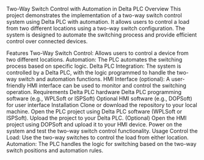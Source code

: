 Two-Way Switch Control with Automation in Delta PLC
Overview
This project demonstrates the implementation of a two-way switch control system using Delta PLC with automation. It allows users to control a load from two different locations using a two-way switch configuration. The system is designed to automate the switching process and provide efficient control over connected devices.

Features
Two-Way Switch Control: Allows users to control a device from two different locations.
Automation: The PLC automates the switching process based on specific logic.
Delta PLC Integration: The system is controlled by a Delta PLC, with the logic programmed to handle the two-way switch and automation functions.
HMI Interface (optional): A user-friendly HMI interface can be used to monitor and control the switching operation.
Requirements
Delta PLC hardware
Delta PLC programming software (e.g., WPLSoft or ISPSoft)
Optional HMI software (e.g., DOPSoft) for user interface
Installation
Clone or download the repository to your local machine.
Open the PLC project using Delta PLC software (WPLSoft or ISPSoft).
Upload the project to your Delta PLC.
(Optional) Open the HMI project using DOPSoft and upload it to your HMI device.
Power on the system and test the two-way switch control functionality.
Usage
Control the Load: Use the two-way switches to control the load from either location.
Automation: The PLC handles the logic for switching based on the two-way switch positions and automation rules.
